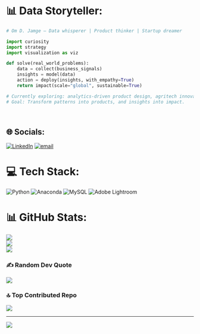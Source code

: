 # 📊 Data Storyteller:
```python
# Om D. Jamge – Data whisperer | Product thinker | Startup dreamer

import curiosity
import strategy
import visualization as viz

def solve(real_world_problems):
    data = collect(business_signals)
    insights = model(data)
    action = deploy(insights, with_empathy=True)
    return impact(scale="global", sustainable=True)

# Currently exploring: analytics-driven product design, agritech innovation, & data storytelling.
# Goal: Transform patterns into products, and insights into impact.
```
<br>


## 🌐 Socials:
[![LinkedIn](https://img.shields.io/badge/LinkedIn-%230077B5.svg?logo=linkedin&logoColor=white)](https://linkedin.com/in/https://www.linkedin.com/in/om-jamge/) [![email](https://img.shields.io/badge/Email-D14836?logo=gmail&logoColor=white)](mailto:omjamge.de@gmail.com) 

# 💻 Tech Stack:
![Python](https://img.shields.io/badge/python-3670A0?style=flat&logo=python&logoColor=ffdd54) ![Anaconda](https://img.shields.io/badge/Anaconda-%2344A833.svg?style=flat&logo=anaconda&logoColor=white) ![MySQL](https://img.shields.io/badge/mysql-4479A1.svg?style=flat&logo=mysql&logoColor=white) ![Adobe Lightroom](https://img.shields.io/badge/Adobe%20Lightroom-31A8FF.svg?style=flat&logo=Adobe%20Lightroom&logoColor=white)
# 📊 GitHub Stats:
![](https://github-readme-stats.vercel.app/api?username=om1199&theme=dark&hide_border=false&include_all_commits=false&count_private=false)<br/>
![](https://nirzak-streak-stats.vercel.app/?user=om1199&theme=dark&hide_border=false)<br/>
![](https://github-readme-stats.vercel.app/api/top-langs/?username=om1199&theme=dark&hide_border=false&include_all_commits=false&count_private=false&layout=compact)

### ✍️ Random Dev Quote
![](https://quotes-github-readme.vercel.app/api?type=horizontal&theme=radical)

### 🔝 Top Contributed Repo
![](https://github-contributor-stats.vercel.app/api?username=om1199&limit=5&theme=dark&combine_all_yearly_contributions=true)

---
[![](https://visitcount.itsvg.in/api?id=om1199&icon=0&color=0)](https://visitcount.itsvg.in)

<!-- Proudly created with GPRM ( https://gprm.itsvg.in ) -->

<!--
**om1199/om1199** is a ✨ _special_ ✨ repository because its `README.md` (this file) appears on your GitHub profile.

Here are some ideas to get you started:

- 🔭 I’m currently working on ...
- 🌱 I’m currently learning ...
- 👯 I’m looking to collaborate on ...
- 🤔 I’m looking for help with ...
- 💬 Ask me about ...
- 📫 How to reach me: ...
- 😄 Pronouns: ...
- ⚡ Fun fact: ...
-->
